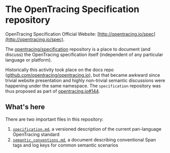 # The OpenTracing Specification repository

OpenTracing Specification Official Website: [http://opentracing.io/spec](http://opentracing.io/spec).

The [opentracing/specification](https://github.com/opentracing/specification) repository is a place to document (and discuss) the OpenTracing specification itself (independent of any particular language or platform).

Historically this activity took place on the docs repo ([github.com/opentracing/opentracing.io](https://github.com/opentracing/opentracing.io)), but that became awkward since trivial website presentation and highly non-trivial semantic discussions were happening under the same namespace. The `specification` repository was thus proposed as part of [opentracing.io#144](https://github.com/opentracing/opentracing.io/issues/144).

## What's here

There are two important files in this repository:

1. [`specification.md`](./specification.md), a versioned description of the current pan-language OpenTracing standard
1. [`semantic_conventions.md`](./semantic_conventions.md), a document describing conventional Span tags and log keys for common semantic scenarios
